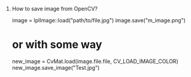 1. How to save image from OpenCV?
    
      image = IplImage::load("path/to/file.jpg")
      image.save("m_image.png")
      
      # or with some way
      
      new_image = CvMat.load(image.file.file, CV_LOAD_IMAGE_COLOR)
      new_image.save_image("Test.jpg")
